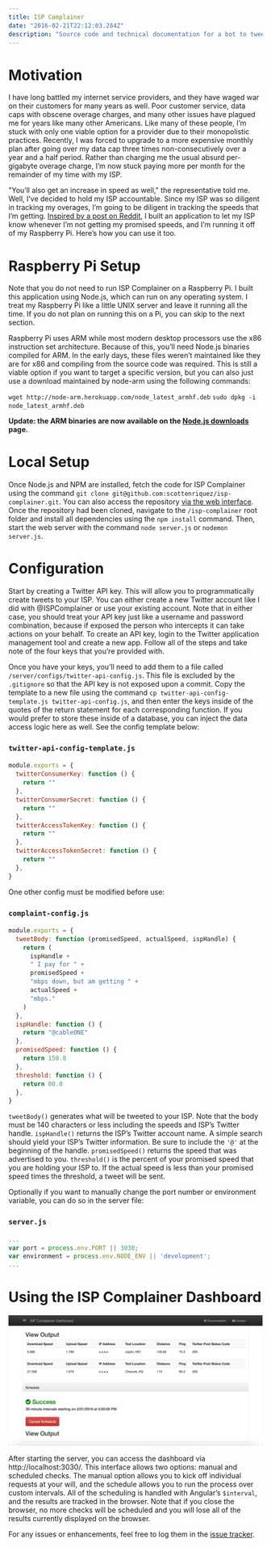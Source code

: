 ```yaml
---
title: ISP Complainer
date: "2016-02-21T22:12:03.284Z"
description: "Source code and technical documentation for a bot to tweet at my ISP whenever my promised speeds aren't met."
---
```


# Motivation

I have long battled my internet service providers, and they have waged war on their customers for many years as well. Poor customer service, data caps with obscene overage charges, and many other issues have plagued me for years like many other Americans. Like many of these people, I’m stuck with only one viable option for a provider due to their monopolistic practices. Recently, I was forced to upgrade to a more expensive monthly plan after going over my data cap three times non-consecutively over a year and a half period. Rather than charging me the usual absurd per-gigabyte overage charge, I’m now stuck paying more per month for the remainder of my time with my ISP.

"You’ll also get an increase in speed as well," the representative told me. Well, I’ve decided to hold my ISP accountable. Since my ISP was so diligent in tracking my overages, I’m going to be diligent in tracking the speeds that I’m getting. [Inspired by a post on Reddit](https://github.com/james-atkinson/speedcomplainer), I built an application to let my ISP know whenever I’m not getting my promised speeds, and I’m running it off of my Raspberry Pi. Here’s how you can use it too.

# Raspberry Pi Setup

Note that you do not need to run ISP Complainer on a Raspberry Pi. I built this application using Node.js, which can run on any operating system. I treat my Raspberry Pi like a little UNIX server and leave it running all the time. If you do not plan on running this on a Pi, you can skip to the next section.

Raspberry Pi uses ARM while most modern desktop processors use the x86 instruction set architecture. Because of this, you’ll need Node.js binaries compiled for ARM. In the early days, these files weren’t maintained like they are for x86 and compiling from the source code was required. This is still a viable option if you want to target a specific version, but you can also just use a download maintained by node-arm using the following commands:

`wget http://node-arm.herokuapp.com/node_latest_armhf.deb`
`sudo dpkg -i node_latest_armhf.deb`

**Update: the ARM binaries are now available on the [Node.js downloads](https://nodejs.org/en/download/) page.**

# Local Setup

Once Node.js and NPM are installed, fetch the code for ISP Complainer using the command `git clone git@github.com:scottenriquez/isp-complainer.git`. You can also access the repository [via the web interface](https://github.com/scottenriquez/isp-complainer). Once the repository had been cloned, navigate to the `/isp-complainer` root folder and install all dependencies using the `npm install` command. Then, start the web server with the command `node server.js` or `nodemon server.js`.

# Configuration

Start by creating a Twitter API key. This will allow you to programmatically create tweets to your ISP. You can either create a new Twitter account like I did with @ISPComplainer or use your existing account. Note that in either case, you should treat your API key just like a username and password combination, because if exposed the person who intercepts it can take actions on your behalf. To create an API key, login to the Twitter application management tool and create a new app. Follow all of the steps and take note of the four keys that you’re provided with.

Once you have your keys, you’ll need to add them to a file called `/server/configs/twitter-api-config.js`. This file is excluded by the `.gitignore` so that the API key is not exposed upon a commit. Copy the template to a new file using the command `cp twitter-api-config-template.js twitter-api-config.js`, and then enter the keys inside of the quotes of the return statement for each corresponding function. If you would prefer to store these inside of a database, you can inject the data access logic here as well. See the config template below:

### `twitter-api-config-template.js`

```javascript
module.exports = {
  twitterConsumerKey: function () {
    return ""
  },
  twitterConsumerSecret: function () {
    return ""
  },
  twitterAccessTokenKey: function () {
    return ""
  },
  twitterAccessTokenSecret: function () {
    return ""
  },
}
```

One other config must be modified before use:

### `complaint-config.js`

```javascript
module.exports = {
  tweetBody: function (promisedSpeed, actualSpeed, ispHandle) {
    return (
      ispHandle +
      " I pay for " +
      promisedSpeed +
      "mbps down, but am getting " +
      actualSpeed +
      "mbps."
    )
  },
  ispHandle: function () {
    return "@cableONE"
  },
  promisedSpeed: function () {
    return 150.0
  },
  threshold: function () {
    return 80.0
  },
}
```

`tweetBody()` generates what will be tweeted to your ISP. Note that the body must be 140 characters or less including the speeds and ISP’s Twitter handle. `ispHandle()` returns the ISP’s Twitter account name. A simple search should yield your ISP’s Twitter information. Be sure to include the `'@'` at the beginning of the handle. `promisedSpeed()` returns the speed that was advertised to you. `threshold()` is the percent of your promised speed that you are holding your ISP to. If the actual speed is less than your promised speed times the threshold, a tweet will be sent.

Optionally if you want to manually change the port number or environment variable, you can do so in the server file:

### `server.js`

```javascript
...
var port = process.env.PORT || 3030;
var environment = process.env.NODE_ENV || 'development';
...
```

# Using the ISP Complainer Dashboard

![ISP Complainer](./isp-complainer-demo.png)

After starting the server, you can access the dashboard via http://localhost:3030/. This interface allows two options: manual and scheduled checks. The manual option allows you to kick off individual requests at your will, and the schedule allows you to run the process over custom intervals. All of the scheduling is handled with Angular’s `$interval`, and the results are tracked in the browser. Note that if you close the browser, no more checks will be scheduled and you will lose all of the results currently displayed on the browser.

For any issues or enhancements, feel free to log them in the [issue tracker](https://github.com/scottenriquez/isp-complainer/issues).
